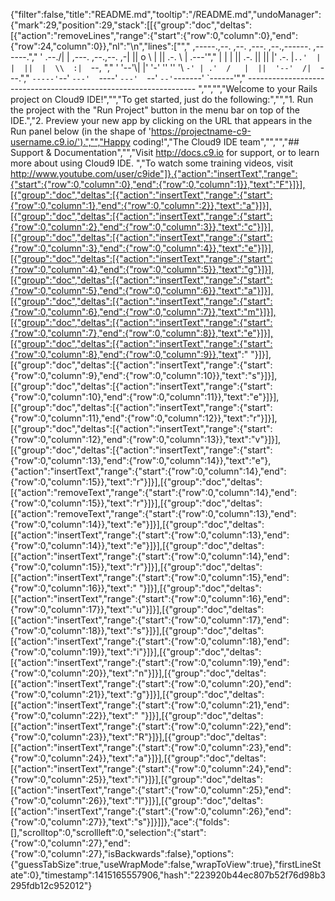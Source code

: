 {"filter":false,"title":"README.md","tooltip":"/README.md","undoManager":{"mark":29,"position":29,"stack":[[{"group":"doc","deltas":[{"action":"removeLines","range":{"start":{"row":0,"column":0},"end":{"row":24,"column":0}},"nl":"\n","lines":["","     ,-----.,--.                  ,--. ,---.   ,--.,------.  ,------.","    '  .--./|  | ,---. ,--.,--. ,-|  || o   \\  |  ||  .-.  \\ |  .---'","    |  |    |  || .-. ||  ||  |' .-. |`..'  |  |  ||  |  \\  :|  `--, ","    '  '--'\\|  |' '-' ''  ''  '\\ `-' | .'  /   |  ||  '--'  /|  `---.","     `-----'`--' `---'  `----'  `---'  `--'    `--'`-------' `------'","    ----------------------------------------------------------------- ","","","Welcome to your Rails project on Cloud9 IDE!","","To get started, just do the following:","","1. Run the project with the \"Run Project\" button in the menu bar on top of the IDE.","2. Preview your new app by clicking on the URL that appears in the Run panel below (in the shape of 'https://projectname-c9-username.c9.io/').","","Happy coding!","The Cloud9 IDE team","","","## Support & Documentation","","Visit http://docs.c9.io for support, or to learn more about using Cloud9 IDE. ","To watch some training videos, visit http://www.youtube.com/user/c9ide"]},{"action":"insertText","range":{"start":{"row":0,"column":0},"end":{"row":0,"column":1}},"text":"F"}]}],[{"group":"doc","deltas":[{"action":"insertText","range":{"start":{"row":0,"column":1},"end":{"row":0,"column":2}},"text":"a"}]}],[{"group":"doc","deltas":[{"action":"insertText","range":{"start":{"row":0,"column":2},"end":{"row":0,"column":3}},"text":"c"}]}],[{"group":"doc","deltas":[{"action":"insertText","range":{"start":{"row":0,"column":3},"end":{"row":0,"column":4}},"text":"e"}]}],[{"group":"doc","deltas":[{"action":"insertText","range":{"start":{"row":0,"column":4},"end":{"row":0,"column":5}},"text":"g"}]}],[{"group":"doc","deltas":[{"action":"insertText","range":{"start":{"row":0,"column":5},"end":{"row":0,"column":6}},"text":"a"}]}],[{"group":"doc","deltas":[{"action":"insertText","range":{"start":{"row":0,"column":6},"end":{"row":0,"column":7}},"text":"m"}]}],[{"group":"doc","deltas":[{"action":"insertText","range":{"start":{"row":0,"column":7},"end":{"row":0,"column":8}},"text":"e"}]}],[{"group":"doc","deltas":[{"action":"insertText","range":{"start":{"row":0,"column":8},"end":{"row":0,"column":9}},"text":" "}]}],[{"group":"doc","deltas":[{"action":"insertText","range":{"start":{"row":0,"column":9},"end":{"row":0,"column":10}},"text":"s"}]}],[{"group":"doc","deltas":[{"action":"insertText","range":{"start":{"row":0,"column":10},"end":{"row":0,"column":11}},"text":"e"}]}],[{"group":"doc","deltas":[{"action":"insertText","range":{"start":{"row":0,"column":11},"end":{"row":0,"column":12}},"text":"r"}]}],[{"group":"doc","deltas":[{"action":"insertText","range":{"start":{"row":0,"column":12},"end":{"row":0,"column":13}},"text":"v"}]}],[{"group":"doc","deltas":[{"action":"insertText","range":{"start":{"row":0,"column":13},"end":{"row":0,"column":14}},"text":"e"},{"action":"insertText","range":{"start":{"row":0,"column":14},"end":{"row":0,"column":15}},"text":"r"}]}],[{"group":"doc","deltas":[{"action":"removeText","range":{"start":{"row":0,"column":14},"end":{"row":0,"column":15}},"text":"r"}]}],[{"group":"doc","deltas":[{"action":"removeText","range":{"start":{"row":0,"column":13},"end":{"row":0,"column":14}},"text":"e"}]}],[{"group":"doc","deltas":[{"action":"insertText","range":{"start":{"row":0,"column":13},"end":{"row":0,"column":14}},"text":"e"}]}],[{"group":"doc","deltas":[{"action":"insertText","range":{"start":{"row":0,"column":14},"end":{"row":0,"column":15}},"text":"r"}]}],[{"group":"doc","deltas":[{"action":"insertText","range":{"start":{"row":0,"column":15},"end":{"row":0,"column":16}},"text":" "}]}],[{"group":"doc","deltas":[{"action":"insertText","range":{"start":{"row":0,"column":16},"end":{"row":0,"column":17}},"text":"u"}]}],[{"group":"doc","deltas":[{"action":"insertText","range":{"start":{"row":0,"column":17},"end":{"row":0,"column":18}},"text":"s"}]}],[{"group":"doc","deltas":[{"action":"insertText","range":{"start":{"row":0,"column":18},"end":{"row":0,"column":19}},"text":"i"}]}],[{"group":"doc","deltas":[{"action":"insertText","range":{"start":{"row":0,"column":19},"end":{"row":0,"column":20}},"text":"n"}]}],[{"group":"doc","deltas":[{"action":"insertText","range":{"start":{"row":0,"column":20},"end":{"row":0,"column":21}},"text":"g"}]}],[{"group":"doc","deltas":[{"action":"insertText","range":{"start":{"row":0,"column":21},"end":{"row":0,"column":22}},"text":" "}]}],[{"group":"doc","deltas":[{"action":"insertText","range":{"start":{"row":0,"column":22},"end":{"row":0,"column":23}},"text":"R"}]}],[{"group":"doc","deltas":[{"action":"insertText","range":{"start":{"row":0,"column":23},"end":{"row":0,"column":24}},"text":"a"}]}],[{"group":"doc","deltas":[{"action":"insertText","range":{"start":{"row":0,"column":24},"end":{"row":0,"column":25}},"text":"i"}]}],[{"group":"doc","deltas":[{"action":"insertText","range":{"start":{"row":0,"column":25},"end":{"row":0,"column":26}},"text":"l"}]}],[{"group":"doc","deltas":[{"action":"insertText","range":{"start":{"row":0,"column":26},"end":{"row":0,"column":27}},"text":"s"}]}]]},"ace":{"folds":[],"scrolltop":0,"scrollleft":0,"selection":{"start":{"row":0,"column":27},"end":{"row":0,"column":27},"isBackwards":false},"options":{"guessTabSize":true,"useWrapMode":false,"wrapToView":true},"firstLineState":0},"timestamp":1415165557906,"hash":"223920b44ec807b52f76d98b3295fdb12c952012"}